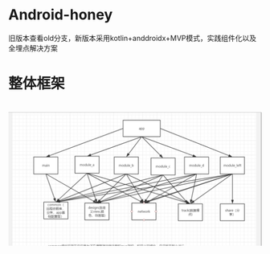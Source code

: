 # Android-honey
旧版本查看old分支，新版本采用kotlin+anddroidx+MVP模式，实践组件化以及全埋点解决方案
# 整体框架
# ![0](https://github.com/XiaogegeChen/Android-honey/blob/master/screenshot/%E6%A1%86%E6%9E%B6.png)
